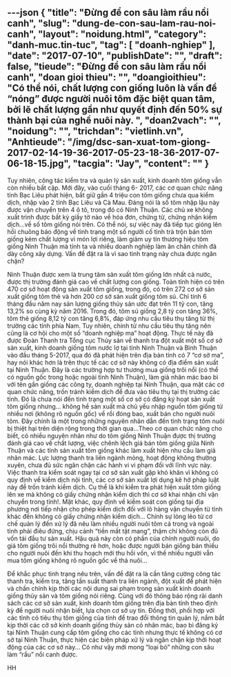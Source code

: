 ---json
{
    "title": "Đừng để con sâu làm rầu nồi canh",
    "slug": "dung-de-con-sau-lam-rau-noi-canh",
    "layout": "noidung.html",
    "category": "danh-muc.tin-tuc",
    "tag": [
        "doanh-nghiep"
    ],
    "date": "2017-07-10",
    "publishDate": "",
    "draft": false,
    "tieude": "Đừng để con sâu làm rầu nồi canh",
    "doan gioi thieu": "",
    "doangioithieu": "Có thể nói, chất lượng con giống luôn là vấn đề “nóng” được người nuôi tôm đặc biệt quan tâm, bởi lẽ chất lượng gần như quyết định đến 50% sự thành bại của nghề nuôi này. ",
    "doan2vach": "",
    "noidung": "",
    "trichdan": "vietlinh.vn",
    "Anhtieude": "/img/dsc-san-xuat-tom-giong-2017-02-14-19-36-2017-05-23-18-36-2017-07-06-18-15.jpg",
    "tacgia": "Jay",
    "__content__": ""
}
---
<p>Tuy nhi&ecirc;n, c&ocirc;ng t&aacute;c kiểm tra v&agrave; quản l&yacute; sản xuất, kinh doanh t&ocirc;m giống vẫn c&ograve;n nhiều bất cập. Mới đ&acirc;y, v&agrave;o cuối th&aacute;ng 6- 2017, c&aacute;c cơ quan chức năng tỉnh Bạc Li&ecirc;u ph&aacute;t hiện, bắt giữ gần 4 triệu con t&ocirc;m giống chưa qua kiểm dịch, nhập v&agrave;o 2 tỉnh Bạc Li&ecirc;u v&agrave; C&agrave; Mau. Đ&aacute;ng n&oacute;i l&agrave; số t&ocirc;m nhập lậu n&agrave;y được vận chuyển tr&ecirc;n 4 &ocirc; t&ocirc;, trong đ&oacute; c&oacute; Ninh Thuận. C&aacute;c chủ xe kh&ocirc;ng xuất tr&igrave;nh được bất kỳ giấy tờ n&agrave;o về h&oacute;a đơn, chứng từ, chứng nhận kiểm dịch&hellip;về số t&ocirc;m giống n&oacute;i tr&ecirc;n. C&oacute; thể n&oacute;i, sự việc n&agrave;y đ&atilde; tiếp tục gi&oacute;ng l&ecirc;n hồi chu&ocirc;ng b&aacute;o động về t&igrave;nh trạng một số người cố t&igrave;nh tr&agrave; trộn b&aacute;n t&ocirc;m giống k&eacute;m chất lượng v&igrave; m&oacute;n lợi ri&ecirc;ng, l&agrave;m giảm uy t&iacute;n thương hiệu t&ocirc;m giống Ninh Thuận m&agrave; tỉnh ta v&agrave; nhiều doanh nghiệp l&agrave;m ăn ch&acirc;n ch&iacute;nh đ&atilde; d&agrave;y c&ocirc;ng x&acirc;y dựng. Vấn đề đặt ra l&agrave; v&igrave; sao t&igrave;nh trạng n&agrave;y chưa được ngăn chặn?</p>

<p>Ninh Thuận được xem l&agrave; trung t&acirc;m sản xuất t&ocirc;m giống lớn nhất cả nước, được thị trường đ&aacute;nh gi&aacute; cao về chất lượng con giống. To&agrave;n tỉnh hiện c&oacute; tr&ecirc;n 470 cơ sở hoạt động sản xuất t&ocirc;m giống, trong đ&oacute;, c&oacute; tr&ecirc;n 272 cơ sở sản xuất giống t&ocirc;m thẻ v&agrave; hơn 200 cơ sở sản xuất giống t&ocirc;m s&uacute;. Chỉ t&iacute;nh 6 th&aacute;ng đầu năm nay sản lượng giống thủy sản ước đạt tr&ecirc;n 11 tỷ con, tăng 13,2% so c&ugrave;ng kỳ năm 2016. Trong đ&oacute;, t&ocirc;m s&uacute; giống 2,8 tỷ con tăng 36%, t&ocirc;m thẻ giống 8,12 tỷ con tăng 6,8%, đ&aacute;p ứng nhu cầu ti&ecirc;u thụ tăng từ thị trường c&aacute;c tỉnh ph&iacute;a Nam. Tuy nhi&ecirc;n, ch&iacute;nh từ nhu cầu ti&ecirc;u thụ tăng n&ecirc;n cũng l&agrave; cơ hội cho một số &ldquo;doanh nghiệp ma&rdquo; hoạt động. Thực tế n&agrave;y đ&atilde; được Đo&agrave;n Thanh tra Tổng cục Thủy sản về thanh tra đột xuất một số cơ sở sản xuất, kinh doanh giống t&ocirc;m nước lợ tại tỉnh Ninh Thuận v&agrave; B&igrave;nh Thuận v&agrave;o đầu th&aacute;ng 5-2017, qua đ&oacute; đ&atilde; ph&aacute;t hiện tr&ecirc;n địa b&agrave;n tỉnh c&oacute; 7 &ldquo;cơ sở ma&rdquo;, hay n&oacute;i kh&aacute;c hơn l&agrave; tr&ecirc;n thực tế c&aacute;c cơ sở n&agrave;y kh&ocirc;ng c&oacute; địa điểm sản xuất tại Ninh Thuận. Đ&acirc;y l&agrave; c&aacute;c trường hợp tư thương mua giống tr&ocirc;i nổi (c&oacute; thể c&oacute; nguồn gốc trong hoặc ngo&agrave;i tỉnh Ninh Thuận), l&agrave;m giả nh&atilde;n m&aacute;c bao b&igrave; với t&ecirc;n gần giống c&aacute;c c&ocirc;ng ty, doanh nghiệp tại Ninh Thuận, qua mặt c&aacute;c cơ quan chức năng, trốn tr&aacute;nh kiểm dịch để đưa v&agrave;o ti&ecirc;u thụ tại thị trường c&aacute;c tỉnh. Đ&oacute; l&agrave; chưa n&oacute;i đến t&igrave;nh trạng một số cơ sở c&oacute; đăng k&yacute; hoạt sản xuất t&ocirc;m giống nhưng&hellip; kh&ocirc;ng hề sản xuất m&agrave; chủ yếu nhập nguồn t&ocirc;m giống từ nhiều nơi (kh&ocirc;ng r&otilde; nguồn gốc) về rồi đ&oacute;ng bao, xuất b&aacute;n cho người nu&ocirc;i t&ocirc;m. Đ&acirc;y ch&iacute;nh l&agrave; một trong những nguy&ecirc;n nh&acirc;n dẫn đến t&igrave;nh trạng t&ocirc;m nu&ocirc;i bị thiệt hại tr&ecirc;n diện rộng trong thời gian qua...Theo cơ quan chức năng cho biết, c&oacute; nhiều nguy&ecirc;n nh&acirc;n như do t&ocirc;m giống Ninh Thuận được thị trường đ&aacute;nh gi&aacute; cao về chất lượng, việc ch&ecirc;nh lệch gi&aacute; b&aacute;n t&ocirc;m giống giữa Ninh Thuận v&agrave; c&aacute;c tỉnh sản xuất t&ocirc;m giống kh&aacute;c l&agrave;m xuất hiện nhu cầu l&agrave;m giả nh&atilde;n m&aacute;c. Lực lượng thanh tra li&ecirc;n ng&agrave;nh mỏng, hoạt động kh&ocirc;ng thường xuy&ecirc;n, chưa đủ sức ngăn chặn c&aacute;c h&agrave;nh vi vi phạm đối với lĩnh vực n&agrave;y. Việc thanh tra kiểm so&aacute;t ngay tại cơ sở sản xuất gặp kh&oacute; khăn v&igrave; kh&ocirc;ng c&oacute; quy định về kiểm dịch nội tỉnh, c&aacute;c cơ sở sản xuất lợi dụng kẽ hở ph&aacute;p luật n&agrave;y để trốn tr&aacute;nh kiểm dịch. Cụ thể l&agrave; khi kiểm tra ph&aacute;t hiện xuất t&ocirc;m giống l&ecirc;n xe m&agrave; kh&ocirc;ng c&oacute; giấy chứng nhận kiểm dịch th&igrave; cơ sở khai nhận chỉ vận chuyển trong tỉnh!. Mặt kh&aacute;c, quy định về kiểm so&aacute;t con giống tại địa phương nơi tiếp nhận cho ph&eacute;p kiểm dịch đối với l&ocirc; h&agrave;ng vận chuyển từ tỉnh kh&aacute;c đến kh&ocirc;ng c&oacute; giấy chứng nhận kiểm dịch... Ch&iacute;nh sự lỏng lẻo từ cơ chế quản l&yacute; đến xử l&yacute; đ&atilde; n&ecirc;u l&agrave;m nhiều người nu&ocirc;i t&ocirc;m cả trong v&agrave; ngo&agrave;i tỉnh phải đi&ecirc;u đứng, chịu cảnh &ldquo;tiền mất tật mang&rdquo;, thậm ch&iacute; kh&ocirc;ng c&ograve;n đủ vốn t&aacute;i đầu tư sản xuất. Hậu quả n&agrave;y c&ograve;n c&oacute; phần của ch&iacute;nh người nu&ocirc;i, do gi&aacute; t&ocirc;m giống tr&ocirc;i nổi thường rẻ hơn, hoặc được người b&aacute;n giống b&aacute;n thiếu cho người nu&ocirc;i đến khi thu hoạch mới thu hồi vốn, v&igrave; thế nhiều người vẫn mua t&ocirc;m giống kh&ocirc;ng r&otilde; nguồn gốc về thả nu&ocirc;i&hellip;</p>

<p>Để khắc phục t&igrave;nh trạng n&ecirc;u tr&ecirc;n, vấn đề đặt ra l&agrave; cần tăng cường c&ocirc;ng t&aacute;c thanh tra, kiểm tra, tăng tần suất thanh tra li&ecirc;n ng&agrave;nh, đột xuất để ph&aacute;t hiện v&agrave; chấn chỉnh kịp thời c&aacute;c nội dung sai phạm trong sản xuất kinh doanh giống thủy sản v&agrave; t&ocirc;m giống n&oacute;i ri&ecirc;ng. C&ugrave;ng với đ&oacute; th&ocirc;ng b&aacute;o rộng r&atilde;i danh s&aacute;ch c&aacute;c cơ sở sản xuất, kinh doanh t&ocirc;m giống tr&ecirc;n địa b&agrave;n tỉnh theo định kỳ để người nu&ocirc;i nhận biết, lựa chọn cơ sở uy t&iacute;n. Đồng thời, phối hợp với c&aacute;c tỉnh c&oacute; ti&ecirc;u thụ t&ocirc;m giống của tỉnh để trao đổi th&ocirc;ng tin quản l&yacute;, nắm bắt kịp thời c&aacute;c cở sở kinh doanh giống thủy sản c&oacute; nh&atilde;n m&aacute;c, bao b&igrave; đăng k&yacute; tại Ninh Thuận cung cấp t&ocirc;m giống cho c&aacute;c tỉnh nhưng thực tế kh&ocirc;ng c&oacute; cơ sở tại Ninh Thuận, thực hiện c&aacute;c biện ph&aacute;p xử l&yacute; v&agrave; ngăn chặn kịp thời hoạt động của c&aacute;c cơ sở n&agrave;y... C&oacute; như vậy mới mong &ldquo;loại bỏ&rdquo; những con s&acirc;u l&agrave;m &ldquo;rầu&rdquo; nồi canh được.</p>

<p>HH</p>
